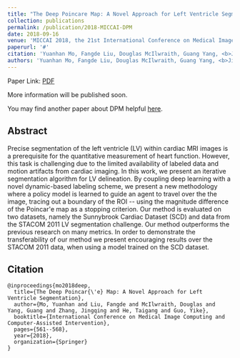 ```yaml
---
title: "The Deep Poincare Map: A Novel Approach for Left Ventricle Segmentation"
collection: publications
permalink: /publication/2018-MICCAI-DPM
date: 2018-09-16
venue: 'MICCAI 2018, the 21st International Conference on Medical Image Computing and Computer Assisted Intervention'
paperurl: '#'
citation: 'Yuanhan Mo, Fangde Liu, Douglas McIlwraith, Guang Yang, <b>Jingqing Zhang</b>, Taigang He, and Yike Guo. "The Deep Poincare Map: A Novel Approach for Left Ventricle Segmentation". MICCAI 2018, The 21st International Conference on Medical Image Computing and Computer-Assisted Intervention. 2018.'
authors: 'Yuanhan Mo, Fangde Liu, Douglas McIlwraith, Guang Yang, <b>Jingqing Zhang</b>, Taigang He, and Yike Guo'
---
```


Paper Link: [PDF](/files/pdf/miccai-2018-poincare.pdf)

More information will be published soon.

You may find another paper about DPM helpful [here](/publication/2017-DPM).

## Abstract
Precise segmentation of the left ventricle (LV) within cardiac MRI images is a prerequisite for the quantitative measurement of heart function. However, this task is challenging due to the limited availability of labeled data and motion artifacts from cardiac imaging. In this work, we present an iterative segmentation algorithm for LV delineation. By coupling deep learning with a novel dynamic-based labeling scheme, we present a new methodology where a policy model is learned to guide an agent to travel over the the image, tracing out a boundary of the ROI -- using the magnitude difference of the Poincar\'e map as a stopping criterion. Our method is evaluated on two datasets, namely the Sunnybrook Cardiac Dataset (SCD) and data from the STACOM 2011 LV segmentation challenge. Our method outperforms the previous research on many metrics. In order to demonstrate the transferability of our method we present encouraging results over the STACOM 2011 data, when using a model trained on the SCD dataset.

## Citation
```
@inproceedings{mo2018deep,
  title={The Deep Poincar{\'e} Map: A Novel Approach for Left Ventricle Segmentation},
  author={Mo, Yuanhan and Liu, Fangde and McIlwraith, Douglas and Yang, Guang and Zhang, Jingqing and He, Taigang and Guo, Yike},
  booktitle={International Conference on Medical Image Computing and Computer-Assisted Intervention},
  pages={561--568},
  year={2018},
  organization={Springer}
}
```